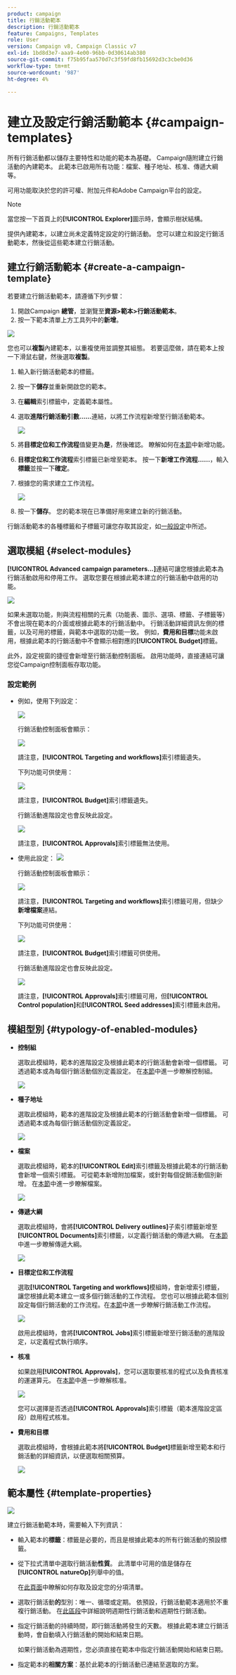 ```yaml
---
product: campaign
title: 行銷活動範本
description: 行銷活動範本
feature: Campaigns, Templates
role: User
version: Campaign v8, Campaign Classic v7
exl-id: 1bd8d3e7-aaa9-4e00-96bb-0d30614ab380
source-git-commit: f75b95faa570d7c3f59fd8fb15692d3c3cbe0d36
workflow-type: tm+mt
source-wordcount: '987'
ht-degree: 4%

---
```


# 建立及設定行銷活動範本 {#campaign-templates}

所有行銷活動都以儲存主要特性和功能的範本為基礎。 Campaign隨附建立行銷活動的內建範本。 此範本已啟用所有功能：檔案、種子地址、核准、傳遞大綱等。

可用功能取決於您的許可權、附加元件和Adobe Campaign平台的設定。


>[!NOTE]
>
>當您按一下首頁上的&#x200B;**[!UICONTROL Explorer]**&#x200B;圖示時，會顯示樹狀結構。

提供內建範本，以建立尚未定義特定設定的行銷活動。 您可以建立和設定行銷活動範本，然後從這些範本建立行銷活動。

## 建立行銷活動範本 {#create-a-campaign-template}

若要建立行銷活動範本，請遵循下列步驟：

1. 開啟Campaign **總管**，並瀏覽至&#x200B;**資源>範本>行銷活動範本**。
1. 按一下範本清單上方工具列中的&#x200B;**新增**。

![](assets/campaign-template-node.png)

您也可以&#x200B;**複製**&#x200B;內建範本，以重複使用並調整其組態。 若要這麼做，請在範本上按一下滑鼠右鍵，然後選取&#x200B;**複製**。

1. 輸入新行銷活動範本的標籤。
1. 按一下&#x200B;**儲存**&#x200B;並重新開啟您的範本。
1. 在&#x200B;**編輯**&#x200B;索引標籤中，定義範本屬性。
1. 選取&#x200B;**進階行銷活動引數……**&#x200B;連結，以將工作流程新增至行銷活動範本。

   ![](assets/campaign-template-parameters.png)

1. 將&#x200B;**目標定位和工作流程**&#x200B;值變更為&#x200B;**是**，然後確認。 瞭解如何在[本節](#typology-of-enabled-modules)中新增功能。
1. **目標定位和工作流程**&#x200B;索引標籤已新增至範本。 按一下&#x200B;**新增工作流程……**，輸入&#x200B;**標籤**&#x200B;並按一下&#x200B;**確定**。
1. 根據您的需求建立工作流程。

   ![](assets/campaign-template-create-wf.png)

1. 按一下&#x200B;**儲存**。 您的範本現在已準備好用來建立新的行銷活動。

行銷活動範本的各種標籤和子標籤可讓您存取其設定，如[一般設定](#general-configuration)中所述。

## 選取模組 {#select-modules}

**[!UICONTROL Advanced campaign parameters...]**&#x200B;連結可讓您根據此範本為行銷活動啟用和停用工作。 選取您要在根據此範本建立的行銷活動中啟用的功能。

![](assets/campaign-template-select-modules.png)

如果未選取功能，則與流程相關的元素（功能表、圖示、選項、標籤、子標籤等）不會出現在範本的介面或根據此範本的行銷活動中。 行銷活動詳細資訊左側的標籤，以及可用的標籤，與範本中選取的功能一致。 例如，**費用和目標**&#x200B;功能未啟用，根據此範本的行銷活動中不會顯示相對應的&#x200B;**[!UICONTROL Budget]**&#x200B;標籤。

此外，設定視窗的捷徑會新增至行銷活動控制面板。 啟用功能時，直接連結可讓您從Campaign控制面板存取功能。

### 設定範例

* 例如，使用下列設定：

  ![](assets/campaign-template-select-functionalities.png)

  行銷活動控制面板會顯示：

  ![](assets/campaign-template-dashboard-sample-1.png)

  請注意，**[!UICONTROL Targeting and workflows]**&#x200B;索引標籤遺失。

  下列功能可供使用：

  ![](assets/campaign-template-edit-sample-1.png)

  請注意，**[!UICONTROL Budget]**&#x200B;索引標籤遺失。

  行銷活動進階設定也會反映此設定。

  ![](assets/campaign-template-parameters-sample-1.png)

  請注意，**[!UICONTROL Approvals]**&#x200B;索引標籤無法使用。

* 使用此設定：
  ![](assets/campaign-template-dashboard-sample-2.png)

  行銷活動控制面板會顯示：

  ![](assets/campaign-template-select-functionalities-2.png)

  請注意，**[!UICONTROL Targeting and workflows]**&#x200B;索引標籤可用，但缺少&#x200B;**新增檔案**&#x200B;連結。

  下列功能可供使用：

  ![](assets/campaign-template-edit-sample-2.png)

  請注意，**[!UICONTROL Budget]**&#x200B;索引標籤可供使用。

  行銷活動進階設定也會反映此設定。

  ![](assets/campaign-template-parameters-sample-2.png)

  請注意，**[!UICONTROL Approvals]**&#x200B;索引標籤可用，但&#x200B;**[!UICONTROL Control population]**&#x200B;和&#x200B;**[!UICONTROL Seed addresses]**&#x200B;索引標籤未啟用。


## 模組型別 {#typology-of-enabled-modules}

* **控制組**

  選取此模組時，範本的進階設定及根據此範本的行銷活動會新增一個標籤。 可透過範本或為每個行銷活動個別定義設定。 在[本節](marketing-campaign-deliveries.md#defining-a-control-group)中進一步瞭解控制組。

  ![](assets/template-activate-1.png)


* **種子地址**

  選取此模組時，範本的進階設定及根據此範本的行銷活動會新增一個標籤。 可透過範本或為每個行銷活動個別定義設定。

  ![](assets/template-activate-2.png)

* **檔案**

  選取此模組時，範本的&#x200B;**[!UICONTROL Edit]**&#x200B;索引標籤及根據此範本的行銷活動會新增一個索引標籤。 可從範本新增附加檔案，或針對每個促銷活動個別新增。 在[本節](marketing-campaign-deliveries.md#manage-associated-documents)中進一步瞭解檔案。

  ![](assets/template-activate-3.png)

* **傳遞大綱**

  選取此模組時，會將&#x200B;**[!UICONTROL Delivery outlines]**&#x200B;子索引標籤新增至&#x200B;**[!UICONTROL Documents]**&#x200B;索引標籤，以定義行銷活動的傳遞大綱。 在[本節](marketing-campaign-assets.md#delivery-outlines)中進一步瞭解傳遞大綱。

  ![](assets/template-activate-4.png)

* **目標定位和工作流程**

  選取&#x200B;**[!UICONTROL Targeting and workflows]**&#x200B;模組時，會新增索引標籤，讓您根據此範本建立一或多個行銷活動的工作流程。 您也可以根據此範本個別設定每個行銷活動的工作流程。在[本節](marketing-campaign-deliveries.md#build-the-main-target-in-a-workflow)中進一步瞭解行銷活動工作流程。

  ![](assets/template-activate-5.png)

  啟用此模組時，會將&#x200B;**[!UICONTROL Jobs]**&#x200B;索引標籤新增至行銷活動的進階設定，以定義程式執行順序。

* **核准**

  如果啟用&#x200B;**[!UICONTROL Approvals]**，您可以選取要核准的程式以及負責核准的運運算元。 在[本節](marketing-campaign-approval.md#select-reviewers)中進一步瞭解核准。

  ![](assets/template-activate-6.png)

  您可以選擇是否透過&#x200B;**[!UICONTROL Approvals]**&#x200B;索引標籤（範本進階設定區段）啟用程式核准。

* **費用和目標**

  選取此模組時，會根據此範本將&#x200B;**[!UICONTROL Budget]**&#x200B;標籤新增至範本和行銷活動的詳細資訊，以便選取相關預算。

  ![](assets/template-activate-7.png)


## 範本屬性 {#template-properties}

![](assets/template-op-type.png)

建立行銷活動範本時，需要輸入下列資訊：

* 輸入範本的&#x200B;**標籤**：標籤是必要的，而且是根據此範本的所有行銷活動的預設標籤。
* 從下拉式清單中選取行銷活動&#x200B;**性質**。 此清單中可用的值是儲存在&#x200B;**[!UICONTROL natureOp]**&#x200B;列舉中的值。

  在[此頁面](../../v8/config/enumerations.md)中瞭解如何存取及設定您的分項清單。

* 選取行銷活動&#x200B;**的**&#x200B;型別：唯一、循環或定期。 依預設，行銷活動範本適用於不重複行銷活動。 在[此區段](recurring-periodic-campaigns.md)中詳細說明週期性行銷活動和週期性行銷活動。
* 指定行銷活動的持續時間，即行銷活動將發生的天數。 根據此範本建立行銷活動時，會自動填入行銷活動的開始和結束日期。

  如果行銷活動為週期性，您必須直接在範本中指定行銷活動開始和結束日期。

* 指定範本的&#x200B;**相關方案**：基於此範本的行銷活動已連結至選取的方案。

<!--
## Track campaign execution{#campaign-reverse-scheduling}

You can create a schedule for a campaign and track accomplishments, for instance to prepare an event schedule for a specific date. Campaign templates now let you calculate the start date of a task based on the end date of a campaign.


In the task configuration box, go to the **[!UICONTROL Implementation schedule]** area and check the **[!UICONTROL The start date is calculated based on the campaign end date]** box. (Here, "start date" is the task start date). Go to the **[!UICONTROL Start]** field and enter an interval: the task will start this long before the campaign end date. If you enter a period which is longer than the campaign is set to last, the task will begin before the campaign.

![](assets/mrm_task_in_template_start_date.png)

When you create a campaign using this template, the task start date will be calculated automatically. However, you can always change it later.-->
